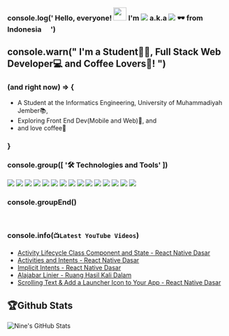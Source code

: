 ﻿### console.log(' Hello, everyone! [<img src="https://raw.githubusercontent.com/MartinHeinz/MartinHeinz/master/wave.gif" width="30px">](https://github.com/NineOne-Code/NineOne-Code) I'm [<img src="https://img.shields.io/badge/Ibrahim-323330?style=for-the-badge" />](https://www.instagram.com/ibrahim.attamimi) a.k.a [<img src="https://img.shields.io/badge/NineOne-20232A?style=for-the-badge" />](https://www.instagram.com/nineone.code) 🕶  from Indonesia <img src="https://www.flaticon.com/svg/static/icons/svg/323/323372.svg" width="13"/> ')

## console.warn(" I'm a Student👨‍🎓, Full Stack Web Developer💻 and Coffee Lovers🤣! ")

### (and right now) => {

- A Student at the Informatics Engineering, University of Muhammadiyah Jember📚,
- Exploring Front End Dev(Mobile and Web)🧠, and
- and love coffee🍺
  <br/>

### }

### console.group([ '🛠 Technologies and Tools' ])

<p>
<img src="https://img.shields.io/badge/Dart-0175C2?style=for-the-badge&logo=dart&logoColor=white" />
<img src="https://img.shields.io/badge/JavaScript-323330?style=for-the-badge&logo=javascript&logoColor=F7DF1E" />
<img src="https://img.shields.io/badge/Node.js-43853D?style=for-the-badge&logo=node.js&logoColor=white" />
<img src="https://img.shields.io/badge/TypeScript-007ACC?style=for-the-badge&logo=typescript&logoColor=white" />
<img src="https://img.shields.io/badge/HTML5-E34F26?style=for-the-badge&logo=html5&logoColor=white" />
<img src="https://img.shields.io/badge/CSS3-1572B6?style=for-the-badge&logo=css3&logoColor=white" />
<img src="https://img.shields.io/badge/Flutter-02569B?style=for-the-badge&logo=flutter&logoColor=white" />
<img src="https://img.shields.io/badge/Sass-CC6699?style=for-the-badge&logo=sass&logoColor=white" />
<img src="https://img.shields.io/badge/React-20232A?style=for-the-badge&logo=react&logoColor=61DAFB" />
<img src="https://img.shields.io/badge/React_Native-20232A?style=for-the-badge&logo=react&logoColor=61DAFB" />
<img src="https://img.shields.io/badge/Vue.js-35495E?style=for-the-badge&logo=vue.js&logoColor=4FC08D" />
<img src="https://img.shields.io/badge/Bootstrap-563D7C?style=for-the-badge&logo=bootstrap&logoColor=white" />
<img src="https://img.shields.io/badge/Redux-593D88?style=for-the-badge&logo=redux&logoColor=white" />
<img src="https://img.shields.io/badge/jQuery-0769AD?style=for-the-badge&logo=jquery&logoColor=white" />
<img src="https://img.shields.io/badge/git%20-%23F05033.svg?&style=for-the-badge&logo=git&logoColor=white"/>
</p>

### console.groupEnd()

<br />

### console.info(`📺Latest YouTube Videos`)
<!-- YOUTUBE-VIDEOS-LIST:START -->
- [Activity Lifecycle Class Component and State - React Native Dasar](https://www.youtube.com/watch?v=OFCkCXX-rXY)
- [Activities and Intents - React Native Dasar](https://www.youtube.com/watch?v=at3T1iq9Fmo)
- [Implicit Intents - React Native Dasar](https://www.youtube.com/watch?v=FWV5zkIn1Kk)
- [Alajabar Linier - Ruang Hasil Kali Dalam](https://www.youtube.com/watch?v=2C9l-tEg04A)
- [Scrolling Text & Add a Launcher Icon to Your App - React Native Dasar](https://www.youtube.com/watch?v=Q0axRUaoyPY)
<!-- YOUTUBE-VIDEOS-LIST:END -->

## 🏆Github Stats

<img align="left" src="https://github-readme-stats.vercel.app/api?username=NineOne-Code&theme=radical" alt="Nine's GitHub Stats" />
